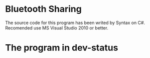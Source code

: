 # Bluetooth Sharing
The source code for this program has been writed by Syntax on C#. 
Recomended use MS Visual Studio 2010 or better.
# The program in dev-status
